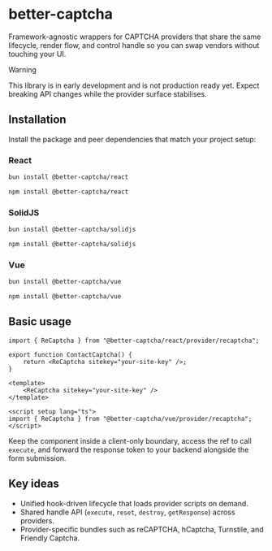 # better-captcha

Framework-agnostic wrappers for CAPTCHA providers that share the same lifecycle, render flow, and control handle so you can swap vendors without touching your UI.

> [!WARNING]
> This library is in early development and is not production ready yet. Expect breaking API changes while the provider surface stabilises.

## Installation

Install the package and peer dependencies that match your project setup:

### React
```sh
bun install @better-captcha/react
```
```sh
npm install @better-captcha/react
```

### SolidJS
```sh
bun install @better-captcha/solidjs
```
```sh
npm install @better-captcha/solidjs
```

### Vue
```sh
bun install @better-captcha/vue
```
```sh
npm install @better-captcha/vue
```

## Basic usage

```tsx
import { ReCaptcha } from "@better-captcha/react/provider/recaptcha";

export function ContactCaptcha() {
	return <ReCaptcha sitekey="your-site-key" />;
}
```

```vue
<template>
	<ReCaptcha sitekey="your-site-key" />
</template>

<script setup lang="ts">
import { ReCaptcha } from "@better-captcha/vue/provider/recaptcha";
</script>
```

Keep the component inside a client-only boundary, access the ref to call `execute`, and forward the response token to your backend alongside the form submission.

## Key ideas

- Unified hook-driven lifecycle that loads provider scripts on demand.
- Shared handle API (`execute`, `reset`, `destroy`, `getResponse`) across providers.
- Provider-specific bundles such as reCAPTCHA, hCaptcha, Turnstile, and Friendly Captcha.
